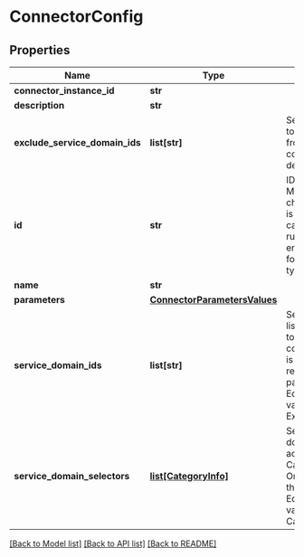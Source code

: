 # ConnectorConfig

## Properties
Name | Type | Description | Notes
------------ | ------------- | ------------- | -------------
**connector_instance_id** | **str** |  | 
**description** | **str** |  | [optional] 
**exclude_service_domain_ids** | **list[str]** | Service domains to be excluded from the connector config deployment. | [optional] 
**id** | **str** | ID of the entity Maximum character length is 64 for project, category, and runtime environment, 36 for other entity types. | [optional] 
**name** | **str** |  | 
**parameters** | [**ConnectorParametersValues**](ConnectorParametersValues.md) |  | [optional] 
**service_domain_ids** | **list[str]** | Service domains listed according to ID where the connector config is deployed. Only relevant if the parent project EdgeSelectorType value is set to Explicit. | [optional] 
**service_domain_selectors** | [**list[CategoryInfo]**](CategoryInfo.md) | Select service domains according to CategoryInfo. Only relevant if the parent project EdgeSelectorType value is set to Category. | [optional] 

[[Back to Model list]](../README.md#documentation-for-models) [[Back to API list]](../README.md#documentation-for-api-endpoints) [[Back to README]](../README.md)

